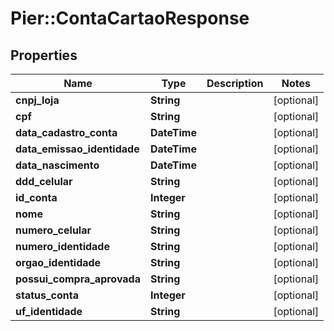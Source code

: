 # Pier::ContaCartaoResponse

## Properties
Name | Type | Description | Notes
------------ | ------------- | ------------- | -------------
**cnpj_loja** | **String** |  | [optional] 
**cpf** | **String** |  | [optional] 
**data_cadastro_conta** | **DateTime** |  | [optional] 
**data_emissao_identidade** | **DateTime** |  | [optional] 
**data_nascimento** | **DateTime** |  | [optional] 
**ddd_celular** | **String** |  | [optional] 
**id_conta** | **Integer** |  | [optional] 
**nome** | **String** |  | [optional] 
**numero_celular** | **String** |  | [optional] 
**numero_identidade** | **String** |  | [optional] 
**orgao_identidade** | **String** |  | [optional] 
**possui_compra_aprovada** | **String** |  | [optional] 
**status_conta** | **Integer** |  | [optional] 
**uf_identidade** | **String** |  | [optional] 


